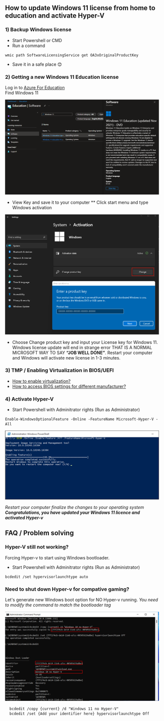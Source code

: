 
## How to update Windows 11 license from home to education and activate Hyper-V

### 1) Backup Windows license
* Start Powershell or CMD 
* Run a command
```
wmic path SoftwareLicensingService get OA3xOriginalProductKey
```
* Save it in a safe place 😊

### 2) Getting a new Windows 11 Education license
Log in to [Azure For Education](https://azureforeducation.microsoft.com/devtools) <br>
Find Windows 11

![Windows 11 key](assets/MS_portal_windows11.png "View Key on Windows 11 Educational version")

* View Key and save it to your computer
** Click start menu and type Windows activation


![activation](assets/windows11_activation.png "View Key on Windows 11 Educational version")

* Choose Change product key and input your License key for Windows 11. <br>
Windows license update will end in strange error THAT IS A NORMAL MICROSOFT WAY TO SAY **“JOB WELL DONE”**. 
Restart your computer and Windows will activate new license in 1-3 minutes. 

### 3) TMP / Enabling Virtualization in BIOS/UEFI
- [How to enable virtualization? ](https://www.isumsoft.com/computer/enable-virtualization-technology-vt-x-in-bios-or-uefi.html) <br>
- [How to access BIOS settings for different manufacturer? ](https://2nwiki.2n.cz/pages/viewpage.action?pageId=75202968)


### 4) Activate Hyper-V

* Start Powershell with Adminitrator rights (Run as Administrator)

```
Enable-WindowsOptionalFeature -Online -FeatureName Microsoft-Hyper-V -All
```

![hyper-v_on](assets/hyper-v_on.png "View Key on Windows 11 Educational version")


*Restart your computer finalize the changes to your operating system*
***Congratulations, you have updated your Windows 11 licence and activated Hyper-v***

## FAQ / Problem solving

### Hyper-V still not working?

Forcing Hyper-v to start using Windows bootloader. 

* Start Powershell with Adminitrator rights (Run as Administrator)

```
bcdedit /set hypervisorlaunchtype auto
```
 
### Need to shut down Hyper-v for compative gaming? 

Let's generate new Windows boot option for NO Hyper-v running. *You need to modify the command to match the bootloader tag*

![hyper-v_off](assets/Windowsbootloader.png "Hyper-V off using bcdedit ")

```
  bcdedit /copy {current} /d "Windows 11 no Hyper-V"
  bcdedit /set {Add your identifier here} hypervisorlaunchtype Off
```

